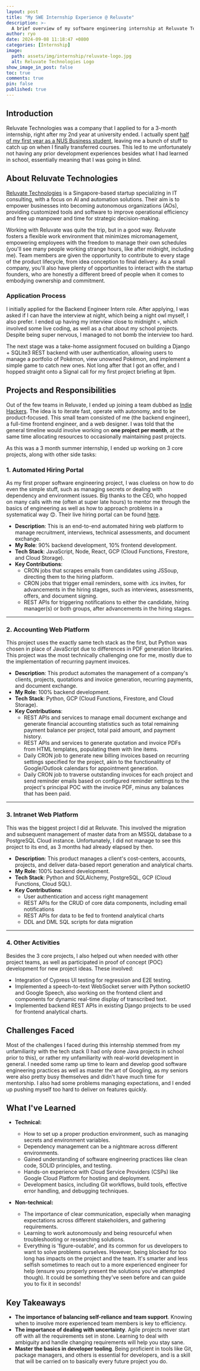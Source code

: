```yaml
---
layout: post
title: "My SWE Internship Experience @ Reluvate"
description: >-
  A brief overview of my software engineering internship at Reluvate Technologies that I undertook during the summer at the end of my second year of university. Unfortunately, I'm writing this a little over 2 years too late so my memory might not be all there.
author: ryo
date: 2024-09-08 11:18:47 +0800
categories: [Internship]
image:
  path: assets/img/internship/reluvate-logo.jpg
  alt: Reluvate Technologies Logo
show_image_in_post: false
toc: true
comments: true
pin: false
published: true
---
```


## Introduction

Reluvate Technologies was a company that I applied to for a 3-month internship, right after my 2nd year at university ended. I actually spent [half of my first year as a NUS Business student](https://blog.ryo-wijaya.me/transfer), leaving me a bunch of stuff to catch up on when I finally transferred courses. This led to me unfortunately not having any prior development experiences besides what I had learned in school, essentially meaning that I was going in blind.

## About Reluvate Technologies

<a href="https://www.reluvate.com/" target="_blank">Reluvate Technologies</a> is a Singapore-based startup specializing in IT consulting, with a focus on AI and automation solutions. Their aim is to empower businesses into becoming autonomous organizations (AOs), providing customized tools and software to improve operational efficiency and free up manpower and time for strategic decision-making.

Working with Reluvate was quite the trip, but in a good way. Reluvate fosters a flexible work environment that minimizes micromanagement, empowering employees with the freedom to manage their own schedules (you'll see many people working strange hours, like after midnight, including me). Team members are given the opportunity to contribute to every stage of the product lifecycle, from idea conception to final delivery. As a small company, you'll also have plenty of opportunities to interact with the startup founders, who are honestly a different breed of people when it comes to embodying ownership and commitment.

### Application Process

I initially applied for the Backend Engineer Intern role. After applying, I was asked if I can have the interview at night, which being a night owl myself, I also prefer. I ended up having my interview close to midnight :skull:, which involved some live coding, as well as a chat about my school projects. Despite being super nervous, I managed to not bomb the interview too hard.

The next stage was a take-home assignment focused on building a Django + SQLite3 REST backend with user authentication, allowing users to manage a portfolio of Pokémon, view unowned Pokémon, and implement a simple game to catch new ones. Not long after that I got an offer, and I hopped straight onto a Signal call for my first project briefing at 9pm.

## Projects and Responsibilities

Out of the few teams in Reluvate, I ended up joining a team dubbed as <a href="https://www.growthmentor.com/glossary/what-is-an-indie-hacker/" target="_blank">Indie Hackers</a>. The idea is to iterate fast, operate with autonomy, and to be product-focused. This small team consisted of me (the backend engineer), a full-time frontend engineer, and a web designer. I was told that the general timeline would involve working on **one project per month**, at the same time allocating resources to occasionally maintaining past projects.

As this was a 3 month summer internship, I ended up working on 3 core projects, along with other side tasks:

### 1. Automated Hiring Portal

As my first proper software engineering project, I was clueless on how to do even the simple stuff, such as managing secrets or dealing with dependency and environment issues. Big thanks to the CEO, who hopped on many calls with me (often at super late hours) to mentor me through the basics of engineering as well as how to approach problems in a systematical way :blush:. Their live hiring portal can be found [here](https://umeume-ffd05.web.app/).

- **Description**: This is an end-to-end automated hiring web platform to manage recruitment, interviews, technical assessments, and document exchange.
- **My Role**: 90% backend development, 10% frontend development.
- **Tech Stack**: JavaScript, Node, React, GCP (Cloud Functions, Firestore, and Cloud Storage).
- **Key Contributions**:
  - CRON jobs that scrapes emails from candidates using JSSoup, directing them to the hiring platform.
  - CRON jobs that trigger email reminders, some with .ics invites, for advancements in the hiring stages, such as interviews, assessments, offers, and document signing.
  - REST APIs for triggering notifications to either the candidate, hiring manager(s) or both groups, after advancements in the hiring stages.

---

### 2. Accounting Web Platform

This project uses the exactly same tech stack as the first, but Python was chosen in place of JavaScript due to differences in PDF generation libraries. This project was the most technically challenging one for me, mostly due to the implementation of recurring payment invoices.

- **Description**: This product automates the management of a company's clients, projects, quotations and invoice generation, recurring payments, and document exchange.
- **My Role**: 100% backend development.
- **Tech Stack**: Python, GCP (Cloud Functions, Firestore, and Cloud Storage).
- **Key Contributions**:
  - REST APIs and services to manage email document exchange and generate financial accounting statistics such as total remaining payment balance per project, total paid amount, and payment history.
  - REST APIs and services to generate quotation and invoice PDFs from HTML templates, populating them with line items.
  - Daily CRON job to generate new billing invoices based on recurring settings specified for the project, akin to the functionality of Google/Outlook calendars for appointment generation.
  - Daily CRON job to traverse outstanding invoices for each project and send reminder emails based on configured reminder settings to the project's principal POC with the invoice PDF, minus any balances that has been paid.

---

### 3. Intranet Web Platform

This was the biggest project I did at Reluvate. This involved the migration and subsequent management of master data from an MSSQL database to a PostgreSQL Cloud instance. Unfortunately, I did not manage to see this project to its end, as 3 months had already elapsed by then.

- **Description**: This product manages a client's cost-centers, accounts, projects, and deliver data-based report generation and analytical charts.
- **My Role**: 100% backend development.
- **Tech Stack**: Python and SQLAlchemy, PostgreSQL, GCP (Cloud Functions, Cloud SQL).
- **Key Contributions**:
  - User authentication and access right management
  - REST APIs for the CRUD of core data components, including email notifications
  - REST APIs for data to be fed to frontend analytical charts
  - DDL and DML SQL scripts for data migration

---

### 4. Other Activities

Besides the 3 core projects, I also helped out when needed with other project teams, as well as participated in proof of concept (POC) development for new project ideas. These involved:

- Integration of Cypress UI testing for regression and E2E testing.
- Implemented a speech-to-text WebSocket server with Python socketIO and Google Speech, also working on the frontend client and components for dynamic real-time display of transcribed text.
- Implemented backend REST APIs in existing Django projects to be used for frontend analytical charts.

## Challenges Faced

Most of the challenges I faced during this internship stemmed from my unfamiliarity with the tech stack (I had only done Java projects in school prior to this), or rather my unfamiliarity with real-world development in general. I needed some ramp up time to learn and develop good software engineering practices as well as master the art of Googling, as my seniors were also pretty busy themselves and didn't have much time for mentorship. I also had some problems managing expectations, and I ended up pushing myself too hard to deliver on features quickly.

## What I've Learned

- **Technical:**

  - How to set up a proper production environment, such as managing secrets and environment variables.
  - Dependency management can be a nightmare across different environments.
  - Gained understanding of software engineering practices like clean code, SOLID principles, and testing.
  - Hands-on experience with Cloud Service Providers (CSPs) like Google Cloud Platform for hosting and deployment.
  - Development basics, including Git workflows, build tools, effective error handling, and debugging techniques.

- **Non-technical:**
  - The importance of clear communication, especially when managing expectations across different stakeholders, and gathering requirements.
  - Learning to work autonomously and being resourceful when troubleshooting or researching solutions.
  - Everything is 'figure-outable', and its common for us developers to want to solve problems ourselves. However, being blocked for too long has impacts on the project and the team. It's smarter and less selfish sometimes to reach out to a more experienced engineer for help (ensure you properly present the solutions you've attempted though). It could be something they've seen before and can guide you to fix it in seconds!

## Key Takeaways

- **The importance of balancing self-reliance and team support**. Knowing when to involve more experienced team members is key to efficiency.
- **The importance of dealing with uncertainty**. Agile projects never start off with all the requirements set in stone. Learning to deal with ambiguity and handle changing requirements will help you stay sane.
- **Master the basics in developer tooling**. Being proficient in tools like Git, package managers, and others is essential for developers, and is a skill that will be carried on to basically every future project you do.
